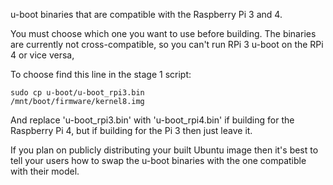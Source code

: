 u-boot binaries that are compatible with the Raspberry Pi 3 and 4.

You must choose which one you want to use before building. The binaries are currently not cross-compatible, so you can't run RPi 3 u-boot on the RPi 4 or vice versa,

To choose find this line in the stage 1 script:

 <code>sudo cp u-boot/u-boot_rpi3.bin /mnt/boot/firmware/kernel8.img</code>
 
 And replace 'u-boot_rpi3.bin' with 'u-boot_rpi4.bin' if building for the Raspberry Pi 4, but if building for the Pi 3 then just leave it.
 
 If you plan on publicly distributing your built Ubuntu image then it's best to tell your users how to swap the u-boot binaries with the one compatible with their model.
 
 
